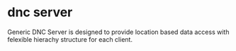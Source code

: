 # dnc server

Generic DNC Server is designed to provide location based data access with felexible hierachy structure for each client.